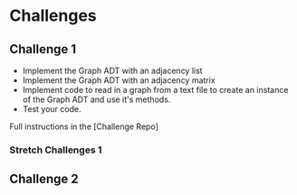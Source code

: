 # Challenges

## Challenge 1
- Implement the Graph ADT with an adjacency list
- Implement the Graph ADT with an adjacency matrix
- Implement code to read in a graph from a text file to create an instance of the Graph ADT and use it's methods.
- Test your code.

Full instructions in the [Challenge Repo]
### Stretch Challenges 1

## Challenge 2
